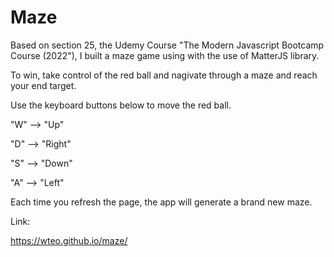 # Maze

Based on section 25, the Udemy Course "The Modern Javascript Bootcamp Course (2022"), I built a maze game using with the use of MatterJS library.

To win, take control of the red ball and nagivate through a maze and reach your end target.

Use the keyboard buttons below to move the red ball.

"W" --> "Up"

"D" --> "Right"

"S" --> "Down"

"A" --> "Left"

Each time you refresh the page, the app will generate a brand new maze.

Link:

https://wteo.github.io/maze/
